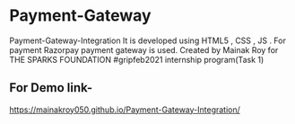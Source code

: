 # Payment-Gateway
Payment-Gateway-Integration It is developed using HTML5 , CSS , JS . For payment Razorpay payment gateway is used. Created by Mainak Roy for THE SPARKS FOUNDATION #gripfeb2021 internship program(Task 1)

## For Demo link-
https://mainakroy050.github.io/Payment-Gateway-Integration/
